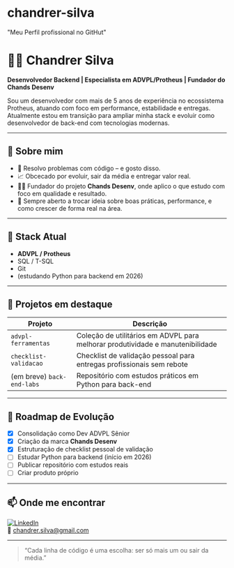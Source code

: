 # chandrer-silva
"Meu Perfil profissional no GitHut"

# 👨‍💻 Chandrer Silva

**Desenvolvedor Backend | Especialista em ADVPL/Protheus | Fundador do Chands Desenv**

Sou um desenvolvedor com mais de 5 anos de experiência no ecossistema Protheus, atuando com foco em performance, estabilidade e entregas.
Atualmente estou em transição para ampliar minha stack e evoluir como desenvolvedor de back-end com tecnologias modernas.

---

## 🚀 Sobre mim

- 🔧 Resolvo problemas com código – e gosto disso.
- 📈 Obcecado por evoluir, sair da média e entregar valor real.
- 👨‍💼 Fundador do projeto **Chands Desenv**, onde aplico o que estudo com foco em qualidade e resultado.
- 💬 Sempre aberto a trocar ideia sobre boas práticas, performance, e como crescer de forma real na área.

---

## 🧠 Stack Atual

- **ADVPL / Protheus**
- SQL / T-SQL
- Git
- (estudando Python para backend em 2026)

---

## 📘 Projetos em destaque

| Projeto | Descrição |
|--------|-----------|
| `advpl-ferramentas` | Coleção de utilitários em ADVPL para melhorar produtividade e manutenibilidade |
| `checklist-validacao` | Checklist de validação pessoal para entregas profissionais sem rebote |
| (em breve) `back-end-labs` | Repositório com estudos práticos em Python para back-end |

---

## 🌱 Roadmap de Evolução

- [x] Consolidação como Dev ADVPL Sênior
- [x] Criação da marca **Chands Desenv**
- [x] Estruturação de checklist pessoal de validação
- [ ] Estudar Python para backend (início em 2026)
- [ ] Publicar repositório com estudos reais
- [ ] Criar produto próprio

---

## 📫 Onde me encontrar

[![LinkedIn](https://img.shields.io/badge/-LinkedIn-0A66C2?style=flat-square&logo=linkedin&logoColor=white)](https://www.linkedin.com/in/chandrer-silva-b9758623/)  
📧 chandrer.silva@gmail.com

---

> “Cada linha de código é uma escolha: ser só mais um ou sair da média.”
